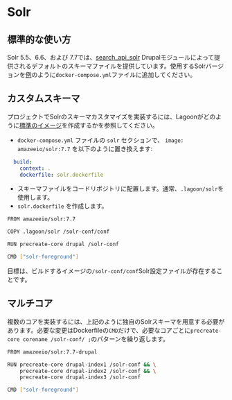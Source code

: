 # Solr

## 標準的な使い方

Solr 5.5、6.6、および 7.7では、[search\_api\_solr](https://www.drupal.org/project/search_api_solr) Drupalモジュールによって提供されるデフォルトのスキーマファイルを提供しています。使用するSolrバージョンを[例](https://github.com/amazeeio/drupal-example-simple/blob/63b3fc613260d5192b7e2dd0167c6fc85d8d9162/docker-compose.yml#L110)のように`docker-compose.yml`ファイルに追加してください。

## カスタムスキーマ

プロジェクトでSolrのスキーマカスタマイズを実装するには、Lagoonがどのように[標準のイメージ](https://github.com/uselagoon/lagoon-images/blob/main/images/solr-drupal/7.7.Dockerfile)を作成するかを参照してください。

* `docker-compose.yml` ファイルの `solr` セクションで、 `image: amazeeio/solr:7.7` を以下のように置き換えます:

```yaml title="docker-compose.yml"
  build:
    context: .
    dockerfile: solr.dockerfile
```

* スキーマファイルをコードリポジトリに配置します。通常、`.lagoon/solr`を使用します。
* `solr.dockerfile` を作成します。

```bash title="solr.dockerfile"
FROM amazeeio/solr:7.7

COPY .lagoon/solr /solr-conf/conf

RUN precreate-core drupal /solr-conf

CMD ["solr-foreground"]
```

目標は、ビルドするイメージの`/solr-conf/conf`Solr設定ファイルが存在することです。

## マルチコア

複数のコアを実装するには、上記のように独自のSolrスキーマを用意する必要があります。必要な変更はDockerfileの`CMD`だけで、必要なコアごとに`precreate-core corename /solr-conf/ ;`のパターンを繰り返します。

```bash title="solr.dockerfile"
FROM amazeeio/solr:7.7-drupal

RUN precreate-core drupal-index1 /solr-conf && \
    precreate-core drupal-index2 /solr-conf && \
    precreate-core drupal-index3 /solr-conf

CMD ["solr-foreground"]
```
